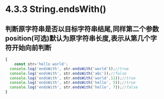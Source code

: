 # 4.3.3 String.endsWith()

## 判断原字符串是否以目标字符串结尾,同样第二个参数position(可选)默认为原字符串长度,表示从第几个字符开始向前判断
```js
{
    const str='hello world';
  console.log('endsWith', str.endsWith('world'));//true
  console.log('endsWith', str.endsWith('abc'));//false
  console.log('endsWith', str.endsWith('world',11));//true
  console.log('endsWith', str.endsWith('hello', 5));//true
  console.log('endsWith', str.endsWith('hello', 7));//false
}
```